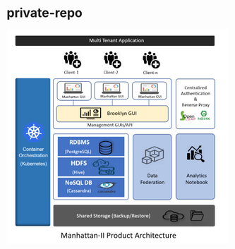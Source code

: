 # private-repo





![test](https://github.com/anshuman199/private-repo/blob/master/images/architecture-of-manhattan.png?raw=true)
